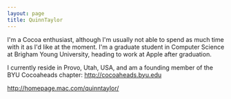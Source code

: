 ```yaml
---
layout: page
title: QuinnTaylor
---
```




I'm a Cocoa enthusiast, although I'm usually not able to spend as much time with it as I'd like at the moment. I'm a graduate student in Computer Science at Brigham Young University, heading to work at Apple after graduation.

I currently reside in Provo, Utah, USA, and am a founding member of the BYU Cocoaheads chapter: http://cocoaheads.byu.edu

http://homepage.mac.com/quinntaylor/

